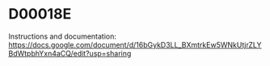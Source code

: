 # D00018E

Instructions and documentation:
https://docs.google.com/document/d/16bGykD3LL_BXmtrkEw5WNkUtjrZLYBdWtpbhYxn4aCQ/edit?usp=sharing
